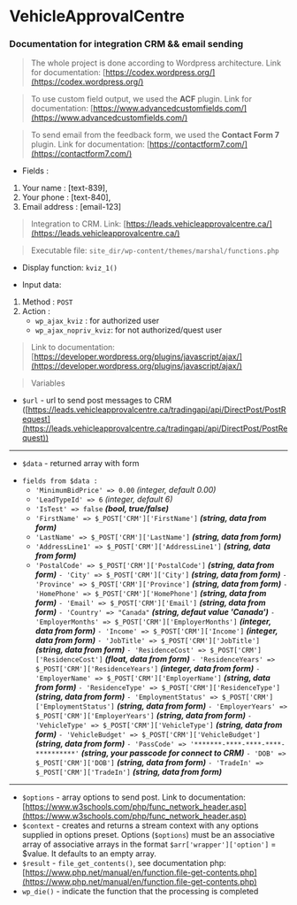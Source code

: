 # VehicleApprovalCentre
### Documentation for integration CRM &amp;&amp; email sending 

> The whole project is done according to Wordpress architecture. Link for documentation: [https://codex.wordpress.org/](https://codex.wordpress.org/)

> To use custom field output, we used the **ACF** plugin. Link for documentation: [https://www.advancedcustomfields.com/](https://www.advancedcustomfields.com/) 

> To send email from the feedback form, we used the **Contact Form 7** plugin. Link for documentation: [https://contactform7.com/](https://contactform7.com/)

* Fields :
1. Your name : [text-839],
2. Your phone : [text-840],
3. Email address : [email-123]

> Integration to CRM. Link: [https://leads.vehicleapprovalcentre.ca/](https://leads.vehicleapprovalcentre.ca/)

> Executable file: ```site_dir/wp-content/themes/marshal/functions.php```

* Display function: ```kviz_1()```

* Input data:
1. Method : ```POST```
2. Action :
    - ```wp_ajax_kviz``` 		: for authorized user
    - ```wp_ajax_nopriv_kviz```: for not authorized/quest user

> Link to documentation: [https://developer.wordpress.org/plugins/javascript/ajax/](https://developer.wordpress.org/plugins/javascript/ajax/)

> Variables 
* ```$url``` - url to send post messages to CRM ([https://leads.vehicleapprovalcentre.ca/tradingapi/api/DirectPost/PostRequest](https://leads.vehicleapprovalcentre.ca/tradingapi/api/DirectPost/PostRequest))
---
* ```$data``` - returned array with form
- ```fields from $data :```
    - ```'MinimumBidPrice' => 0.00``` _(integer, default 0.00)_
    - ```'LeadTypeId' => 6``` _(integer, default 6)_
    - ```'IsTest' => false``` ***(bool, true/false)***
    - ```'FirstName' => $_POST['CRM']['FirstName']``` ***(string, data from form)***
    - ```'LastName' => $_POST['CRM']['LastName']``` ***(string, data from form)***
    - ```'AddressLine1' => $_POST['CRM']['AddressLine1']``` ***(string, data from form)***
    - ```'PostalCode' => $_POST['CRM']['PostalCode']``` ***(string, data from form)***
    ```- 'City' => $_POST['CRM']['City']``` ***(string, data from form)***
    ```- 'Province' => $_POST['CRM']['Province']``` ***(string, data from form)***
    ```- 'HomePhone' => $_POST['CRM']['HomePhone']``` ***(string, data from form)***
    ```- 'Email' => $_POST['CRM']['Email']``` ***(string, data from form)***
    ```- 'Country' => "Canada"``` ***(string, defaut value 'Canada')***
    ```- 'EmployerMonths' => $_POST['CRM']['EmployerMonths']``` ***(integer, data from form)***
    ```- 'Income' => $_POST['CRM']['Income']``` ***(integer, data from form)***
    ```- 'JobTitle' => $_POST['CRM']['JobTitle']``` ***(string, data from form)***
    ```- 'ResidenceCost' => $_POST['CRM']['ResidenceCost']``` ***(float, data from form)***
    ```- 'ResidenceYears' => $_POST['CRM']['ResidenceYears']``` ***(integer, data from form)***
    ```- 'EmployerName' => $_POST['CRM']['EmployerName']``` ***(string, data from form)***
    ```- 'ResidenceType' => $_POST['CRM']['ResidenceType']``` ***(string, data from form)***
    ```- 'EmploymentStatus' => $_POST['CRM']['EmploymentStatus']``` ***(string, data from form)***
    ```- 'EmployerYears' => $_POST['CRM']['EmployerYears']``` ***(string, data from form)***
    ```- 'VehicleType' => $_POST['CRM']['VehicleType']``` ***(string, data from form)***
    ```- 'VehicleBudget' => $_POST['CRM']['VehicleBudget']``` ***(string, data from form)***
    ```- 'PassCode' => '*******-****-****-****-**********'``` ***(string, your passcode for connect to CRM)***
    ```- 'DOB' => $_POST['CRM']['DOB']``` ***(string, data from form)***
    ```- 'TradeIn' => $_POST['CRM']['TradeIn']``` ***(string, data from form)***
---
* ```$options``` - array options to send post. Link to documentation: [https://www.w3schools.com/php/func_network_header.asp](https://www.w3schools.com/php/func_network_header.asp)
* ```$context``` - creates and returns a stream context with any options supplied in options preset. Options (```$options```) must be an associative array of associative arrays in 			   the format ```$arr['wrapper']['option']``` = $value. It defaults to an empty array.
* ```$result``` - ```file_get_contents()```, see documentation php: [https://www.php.net/manual/en/function.file-get-contents.php](https://www.php.net/manual/en/function.file-get-contents.php)
* ```wp_die()``` - indicate the function that the processing is completed